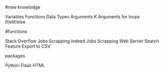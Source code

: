 
#new knowlodge

Variables
Functions
Data Types
Arguments
K Arguments
for loops
if/elif/else

#functions

Stack Overflow Jobs Scrapping
Indeed Jobs Scrapping
Web Server
Search Feature
Export to CSV

packages

Python
Flask
HTML